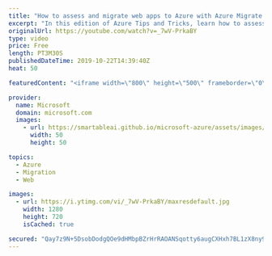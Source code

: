 ```yaml
---
title: "How to assess and migrate web apps to Azure with Azure Migrate | Azure Tips and Tricks"
excerpt: "In this edition of Azure Tips and Tricks, learn how to assess and migrate web apps to Azure with Azure Migrate.    For more tips and tricks, visit: http://azuredev.tips   Get started with 12 months of free services and $200 USD in credit. Create your free account today with Microsoft Azure: https://azure.com/free"
originalUrl: https://youtube.com/watch?v=_7wV-PrkaBY
type: video
price: Free
length: PT3M30S
publishedDateTime: 2019-10-22T14:39:40Z
heat: 50

featuredContent: "<iframe width=\"800\" height=\"500\" frameborder=\"0\" src=\"https://www.youtube.com/embed/_7wV-PrkaBY\" allow=\"accelerometer; autoplay; encrypted-media; gyroscope; picture-in-picture\" allowfullscreen></iframe>"

provider:
  name: Microsoft
  domain: microsoft.com
  images:
    - url: https://smartableai.github.io/microsoft-azure/assets/images/organizations/microsoft.com-50x50.jpg
      width: 50
      height: 50

topics:
  - Azure
  - Migration
  - Web

images:
  - url: https://i.ytimg.com/vi/_7wV-PrkaBY/maxresdefault.jpg
    width: 1280
    height: 720
    isCached: true

secured: "Qay7z9N+5DsobDodgQOe9dHMbpBZrHrRAOANSqotty6augCXHxh7BL1zX8ny9CSL2MI6/0V+mExeYxGTmPs2tbPHCNUc+rboGwe2HR13lzxGDi/H55kXX+TypB8C56rNVAG8KtPEz71IFEujvsKORBzDEdistMb7u4Nbb2omQmQ0gu0ZCnCyrBlcKXjaknP9q1A5K0sA1/NOeayWUZmNnD+LmrTde+bAQ2G+McLL6CS0A2o7r6h8zkMnQ890pOyFzE7/kTtIexfkIcq81RoCjA+iq00yNpmQvSddXXOuPAhV++G9PqmGBI8etKdny6r7LgYBsVf4xZ60yNiiaZBXVri30TDtU7vEG0a5zVrF4/tbzZZ7d/VMjtAcSvXpoHxygHBpegxpEyYxYR5JAq+X17SBl0ueD7z/jvHqgQdq/8s=;7Lf5xZyV14tkvgsAnSctwQ=="
---
```


